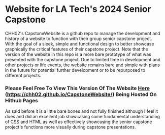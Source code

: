 # Website for LA Tech's 2024 Senior Capstone
CHH02's CapstoneWebsite is a github repo to manage the development and history of a website to function with their group senior capstone project. With the goal of a sleek, simple and functional design to better showcase graphically the critical features of their capstone project. Note that the version of the website in this repo is a more bare prototype of what was presented with the capstone project. Due to limited time in development and other projects or life events, the website remains bare and simple with plans in the future for potential further development or to be repurposed to different projects.
### Please Feel Free To View This Version Of The Website [Here](https://chh02.github.io/CapstoneWebsite/) (https://chh02.github.io/CapstoneWebsite/) Being Hosted On Hithub Pages
As said before it is a little bare bones and not fully finished although I feel it does and did an excellent job showcasing some fundamental understanding of CSS and HTML as well as effectively showcasing the senior capstone project's functions more visually during capstone presentations.
